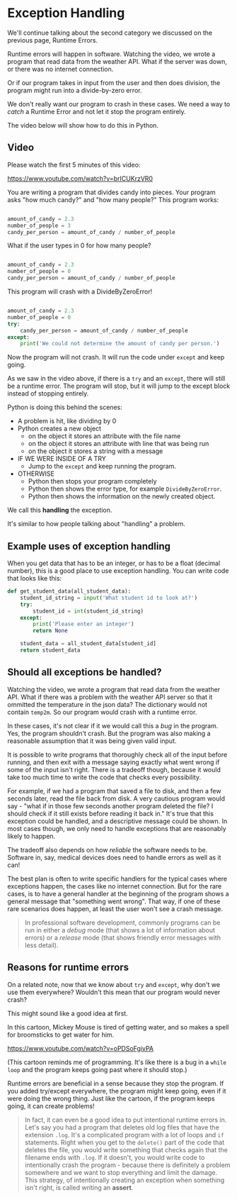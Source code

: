 
# Exception Handling

We'll continue talking about the second category we discussed on the previous page, Runtime Errors.

Runtime errors will happen in software. Watching the video, we wrote a program that read data from the weather API. What if the server was down, or there was no internet connection.

Or if our program takes in input from the user and then does division, the program might run into a divide-by-zero error.

We don't really want our program to crash in these cases. We need a way to *catch* a Runtime Error and not let it stop the program entirely.

The video below will show how to do this in Python.

## Video

Please watch the first 5 minutes of this video:

https://www.youtube.com/watch?v=brICUKrzVR0

You are writing a program that divides candy into pieces. Your program asks "how 
much candy?" and "how many people?" This program works:

```python

amount_of_candy = 2.3
number_of_people = 3
candy_per_person = amount_of_candy / number_of_people

```

What if the user types in 0 for how many people?

```python

amount_of_candy = 2.3
number_of_people = 0
candy_per_person = amount_of_candy / number_of_people

```

This program will crash with a DivideByZeroError!


```python

amount_of_candy = 2.3
number_of_people = 0
try:
    candy_per_person = amount_of_candy / number_of_people
except:
    print('We could not determine the amount of candy per person.')

```

Now the program will not crash. It will run the code under `except` and keep going.

As we saw in the video above, if there is a `try` and an `except`, there will still be a runtime error. The program will stop, but it will jump to the except block instead of stopping entirely.

Python is doing this behind the scenes:

* A problem is hit, like dividing by 0
* Python creates a new object
  * on the object it stores an attribute with the file name
  * on the object it stores an attribute with line that was being run
  * on the object it stores a string with a message
* IF WE WERE INSIDE OF A TRY
  * Jump to the `except` and keep running the program.
* OTHERWISE
    * Python then stops your program completely
    * Python then shows the error type, for example `DivideByZeroError`.
    * Python then shows the information on the newly created object.

We call this **handling** the exception.

It's similar to how people talking about "handling" a problem. 

## Example uses of exception handling

When you get data that has to be an integer, or has to be a float (decimal number), this is a good place to use exception handling. You can write code that looks like this:

```python
def get_student_data(all_student_data):
    student_id_string = input('What student id to look at?')
    try:
        student_id = int(student_id_string)
    except:
        print('Please enter an integer')
        return None

    student_data = all_student_data[student_id]
    return student_data

```

## Should all exceptions be handled?

Watching the video, we wrote a program that read data from the weather API. What if there was a problem with the weather API server so that it ommitted the temperature in the json data? The dictionary would not contain `temp2m`. So our program would crash with a runtime error.


In these cases, it's not clear if it we would call this a *bug* in the program. Yes, the program shouldn't crash. But the program was also making a reasonable assumption that it was being given valid input.

It is possible to write programs that thoroughly check all of the input before running, and then exit with a message saying exactly what went wrong if some of the input isn't right. There is a tradeoff though, because it would take too much time to write the code that checks every possibility.

For example, if we had a program that saved a file to disk, and then a few seconds later, read the file back from disk. A very cautious program would say - "what if in those few seconds another program deleted the file? I should check if it still exists before reading it back in." It's true that this exception could be handled, and a descriptive message could be shown. In most cases though, we only need to handle exceptions that are reasonably likely to happen.

The tradeoff also depends on how *reliable* the software needs to be. Software in, say, medical devices does need to handle errors as well as it can!

The best plan is often to write specific handlers for the typical cases where exceptions happen, the cases like no internet connection. But for the rare cases, is to have a general handler at the beginning of the program shows a general message that "something went wrong". That way, if one of these rare scenarios does happen, at least the user won't see a crash message.

> In professional software development, commonly programs can be run in either a *debug* mode (that shows a lot of information about errors) or a *release* mode (that shows friendly error messages with less detail). 

## Reasons for runtime errors

On a related note, now that we know about `try` and `except`, why don't we use them everywhere? Wouldn't this mean that our program would never crash?

This might sound like a good idea at first.

In this cartoon, Mickey Mouse is tired of getting water, and so makes a spell for broomsticks to get water for him.

https://www.youtube.com/watch?v=oPDSoFgivPA

(This cartoon reminds me of programming. It's like there is a bug in a `while loop` and the program keeps going past where it should stop.)

Runtime errors are beneficial in a sense because they stop the program. If you added try/except everywhere, the program might keep going, even if it were doing the wrong thing. Just like the cartoon, if the program keeps going, it can create problems!

> In fact, it can even be a good idea to put intentional runtime errors in. Let's say you had a program that deletes old log files that have the extension `.log`. It's a complicated program with a lot of loops and `if` statements. Right when you get to the `delete()` part of the code that deletes the file, you would write something that checks again that the filename ends with `.log`. If it doesn't, you would write code to intentionally crash the program - because there is definitely a problem somewhere and we want to stop everything and limit the damage. This strategy, of intentionally creating an exception when something isn't right, is called writing an **assert**.



